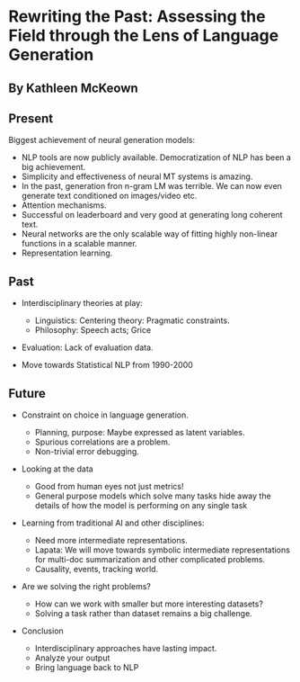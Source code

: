 # Rewriting the Past: Assessing the Field through the Lens of Language Generation
## By Kathleen McKeown

## Present
Biggest achievement of neural generation models:
* NLP tools are now publicly available. Democratization of NLP has been a big achievement.
* Simplicity and effectiveness of neural MT systems is amazing.   
* In the past, generation fron n-gram LM was terrible. We can now even generate text conditioned on images/video etc.
* Attention mechanisms.
* Successful on leaderboard and very good at generating long coherent text.
* Neural networks are the only scalable way of fitting highly non-linear functions in a scalable manner.
* Representation learning.


## Past
* Interdisciplinary theories at play:
    * Linguistics: Centering theory:  Pragmatic constraints.
    * Philosophy: Speech acts; Grice

* Evaluation: Lack of evaluation data.  <br/>

* Move towards Statistical NLP from 1990-2000

## Future
* Constraint on choice in language generation.
    * Planning, purpose: Maybe expressed as latent variables.
    * Spurious correlations are a problem.
    * Non-trivial error debugging.

* Looking at the data
    * Good from human eyes not just metrics!
    * General purpose models which solve many tasks hide away the details of how the model is performing on any single task

* Learning from traditional AI and other disciplines:
    * Need more intermediate representations.
    * Lapata: We will move towards symbolic intermediate representations for multi-doc summarization and other complicated problems.
    * Causality, events, tracking world.

* Are we solving the right problems?
    * How can we work with smaller but more interesting datasets?
    * Solving a task rather than dataset remains a big challenge.


* Conclusion
    * Interdisciplinary approaches have lasting impact.
    * Analyze your output
    * Bring language back to NLP
